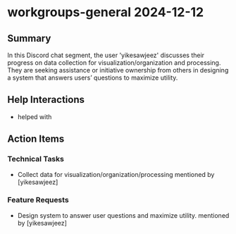 # workgroups-general 2024-12-12

## Summary
In this Discord chat segment, the user 'yikesawjeez' discusses their progress on data collection for visualization/organization and processing. They are seeking assistance or initiative ownership from others in designing a system that answers users’ questions to maximize utility.

## Help Interactions
-  helped  with 

## Action Items

### Technical Tasks
- Collect data for visualization/organization/processing mentioned by [yikesawjeez]

### Feature Requests
- Design system to answer user questions and maximize utility. mentioned by [yikesawjeez]